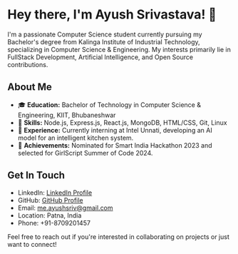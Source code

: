 # Hey there, I'm Ayush Srivastava! 👋

I'm a passionate Computer Science student currently pursuing my Bachelor's degree from Kalinga Institute of Industrial Technology, specializing in Computer Science & Engineering. My interests primarily lie in FullStack Development, Artificial Intelligence, and Open Source contributions.

## About Me

- 🎓 **Education:** Bachelor of Technology in Computer Science & Engineering, KIIT, Bhubaneshwar
- 🌟 **Skills:** Node.js, Express.js, React.js, MongoDB, HTML/CSS, Git, Linux
- 💼 **Experience:** Currently interning at Intel Unnati, developing an AI model for an intelligent kitchen system.
- 🚀 **Achievements:** Nominated for Smart India Hackathon 2023 and selected for GirlScript Summer of Code 2024.

## Get In Touch

- LinkedIn: [LinkedIn Profile](https://www.linkedin.com/in/meayushsriv)
- GitHub: [GitHub Profile](https://github.com/meayushsriv)
- Email: me.ayushsriv@gmail.com
- Location: Patna, India
- Phone: +91-8709201457

Feel free to reach out if you're interested in collaborating on projects or just want to connect!
